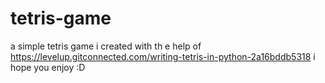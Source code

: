 # tetris-game
a simple tetris game i created with th e help of https://levelup.gitconnected.com/writing-tetris-in-python-2a16bddb5318
i hope you enjoy :D
